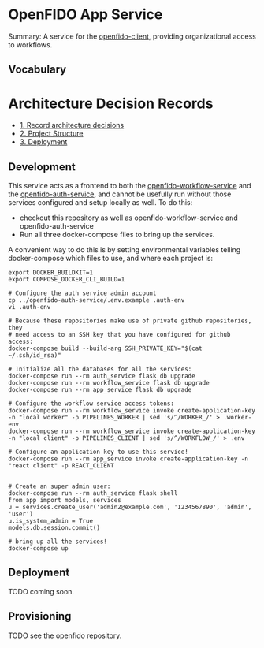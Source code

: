 # OpenFIDO App Service

Summary: A service for the [openfido-client](https://github.com/slacgismo/openfido-client), providing organizational access to workflows.

## Vocabulary

# Architecture Decision Records

* [1. Record architecture decisions](docs/adr/0001-record-architecture-decisions.md)
* [2. Project Structure](docs/adr/0002-project-structure.md)
* [3. Deployment](docs/adr/0003-deployment.md)

## Development

This service acts as a frontend to both the [openfido-workflow-service](https://github.com/slacgismo/openfido-workflow-service) and the [openfido-auth-service](https://github.com/slacgismo/openfido-auth-service), and cannot be usefully run without those services configured and setup locally as well. To do this:

 * checkout this repository as well as openfido-workflow-service and openfido-auth-service
 * Run all three docker-compose files to bring up the services.

A convenient way to do this is by setting environmental variables telling
docker-compose which files to use, and where each project is:

    export DOCKER_BUILDKIT=1
    export COMPOSE_DOCKER_CLI_BUILD=1

    # Configure the auth service admin account
    cp ../openfido-auth-service/.env.example .auth-env
    vi .auth-env

    # Because these repositories make use of private github repositories, they
    # need access to an SSH key that you have configured for github access:
    docker-compose build --build-arg SSH_PRIVATE_KEY="$(cat ~/.ssh/id_rsa)"

    # Initialize all the databases for all the services:
    docker-compose run --rm auth_service flask db upgrade
    docker-compose run --rm workflow_service flask db upgrade 
    docker-compose run --rm app_service flask db upgrade

    # Configure the workflow service access tokens:
    docker-compose run --rm workflow_service invoke create-application-key -n "local worker" -p PIPELINES_WORKER | sed 's/^/WORKER_/' > .worker-env
    docker-compose run --rm workflow_service invoke create-application-key -n "local client" -p PIPELINES_CLIENT | sed 's/^/WORKFLOW_/' > .env

    # Configure an application key to use this service!
    docker-compose run --rm app_service invoke create-application-key -n "react client" -p REACT_CLIENT


    # Create an super admin user:
    docker-compose run --rm auth_service flask shell
    from app import models, services
    u = services.create_user('admin2@example.com', '1234567890', 'admin', 'user')
    u.is_system_admin = True
    models.db.session.commit()

    # bring up all the services!
    docker-compose up

## Deployment
TODO coming soon.

## Provisioning
TODO see the openfido repository.
